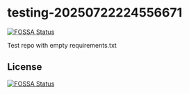 # testing-20250722224556671
[![FOSSA Status](https://app.fossa.com/api/projects/git%2Bgithub.com%2Fkirogum%2Ftesting-20250722224556671.svg?type=shield)](https://app.fossa.com/projects/git%2Bgithub.com%2Fkirogum%2Ftesting-20250722224556671?ref=badge_shield)

Test repo with empty requirements.txt


## License
[![FOSSA Status](https://app.fossa.com/api/projects/git%2Bgithub.com%2Fkirogum%2Ftesting-20250722224556671.svg?type=large)](https://app.fossa.com/projects/git%2Bgithub.com%2Fkirogum%2Ftesting-20250722224556671?ref=badge_large)